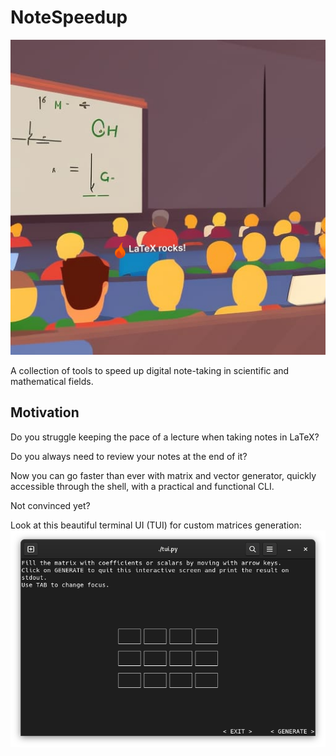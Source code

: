 # NoteSpeedup
![Logo](logo.png)

A collection of tools to speed up digital note-taking in scientific and mathematical fields.

## Motivation
Do you struggle keeping the pace of a lecture when taking notes in LaTeX?

Do you always need to review your notes at the end of it?

Now you can go faster than ever with matrix and vector generator, quickly accessible through the shell, with a practical and functional CLI.

Not convinced yet?

Look at this beautiful terminal UI (TUI) for custom matrices generation:
![tui](tui_img.png)

